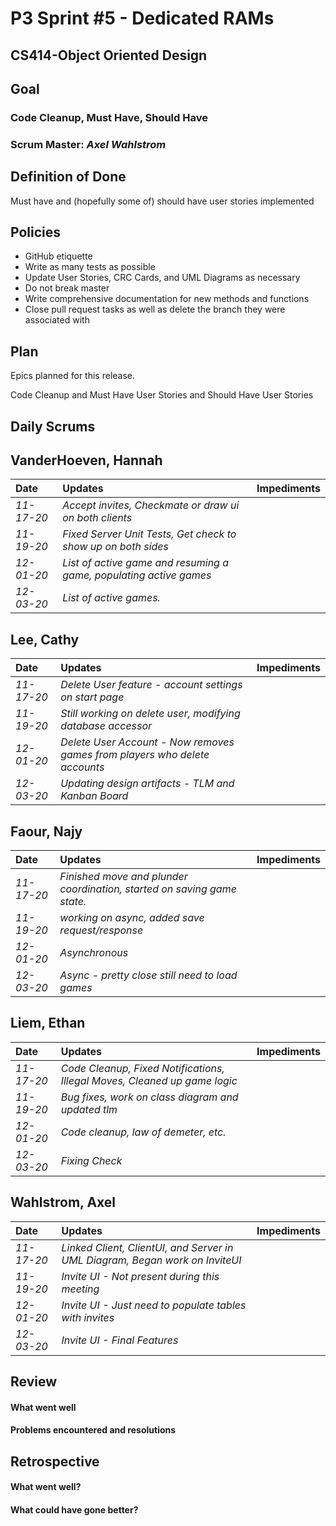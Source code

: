 # P3 Sprint #5 - Dedicated RAMs
## CS414-Object Oriented Design

## Goal

### Code Cleanup, Must Have, Should Have

### Scrum Master: *Axel Wahlstrom*

## Definition of Done

Must have and (hopefully some of) should have user stories implemented

## Policies

* GitHub etiquette
* Write as many tests as possible
* Update User Stories, CRC Cards, and UML Diagrams as necessary
* Do not break master
* Write comprehensive documentation for new methods and functions
* Close pull request tasks as well as delete the branch they were associated with

## Plan

Epics planned for this release.

Code Cleanup and Must Have User Stories and Should Have User Stories

## Daily Scrums

## VanderHoeven, Hannah
| Date | Updates | Impediments |
| :--- | :--- | :--- |
| *11-17-20* | *Accept invites, Checkmate or draw ui on both clients* |  |
| *11-19-20* | *Fixed Server Unit Tests, Get check to show up on both sides*  |  |
| *12-01-20* | *List of active game and resuming a game, populating active games* |  |
| *12-03-20* | *List of active games.* |  |

## Lee, Cathy
| Date | Updates | Impediments |
| :--- | :--- | :--- |
| *11-17-20* | *Delete User feature - account settings on start page* |  |
| *11-19-20* | *Still working on delete user, modifying database accessor* |  |
| *12-01-20* | *Delete User Account - Now removes games from players who delete accounts* |  |
| *12-03-20* | *Updating design artifacts - TLM and Kanban Board* |  |

## Faour, Najy
| Date | Updates | Impediments |
| :--- | :--- | :--- |
| *11-17-20* | *Finished move and plunder coordination, started on saving game state.* |  |
| *11-19-20* | *working on async, added save request/response* |  |
| *12-01-20* | *Asynchronous* |  |
| *12-03-20* | *Async - pretty close still need to load games* |  |

## Liem, Ethan
| Date | Updates | Impediments |
| :--- | :--- | :--- |
| *11-17-20* | *Code Cleanup, Fixed Notifications, Illegal Moves, Cleaned up game logic* |  |
| *11-19-20* | *Bug fixes, work on class diagram and updated tlm*  |  |
| *12-01-20* | *Code cleanup, law of demeter, etc.* |  |
| *12-03-20* | *Fixing Check* |  |

## Wahlstrom, Axel
| Date | Updates | Impediments |
| :--- | :--- | :--- |
| *11-17-20* | *Linked Client, ClientUI, and Server in UML Diagram, Began work on InviteUI* |  |
| *11-19-20* | *Invite UI - Not present during this meeting* |  |
| *12-01-20* | *Invite UI - Just need to populate tables with invites* |  |
| *12-03-20* | *Invite UI - Final Features* |  |

## Review

#### What went well

#### Problems encountered and resolutions

## Retrospective

#### What went well?

#### What could have gone better?
